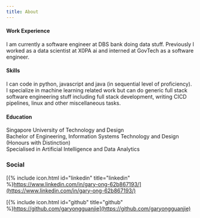 ```yaml
---
title: About
---
```


#### Work Experience

I am currently a software engineer at DBS bank doing data stuff. Previously I worked as a data scientist at X0PA ai and interned at GovTech as a software engineer.

#### Skills
I can code in python, javascript and java (in sequential level of proficiency). I specialize in machine learning related work but can do generic full stack software engineering stuff including full stack development, writing CICD pipelines, linux and other miscellaneous tasks.

#### Education

Singapore University of Technology and Design\
Bachelor of Engineering, Information Systems Technology and Design (Honours with Distinction)\
Specialised in Artificial Intelligence and Data Analytics

### Social
[{% include icon.html id="linkedin" title="linkedin" %}https://www.linkedin.com/in/gary-ong-62b867193/](https://www.linkedin.com/in/gary-ong-62b867193/)

[{% include icon.html id="github" title="github" %}https://github.com/garyongguanjie](https://github.com/garyongguanjie)